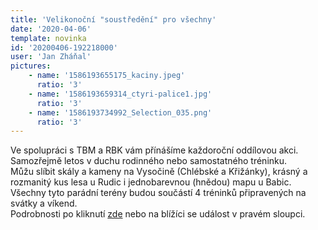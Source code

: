 ```yaml
---
title: 'Velikonoční "soustředění" pro všechny'
date: '2020-04-06'
template: novinka
id: '20200406-192218000'
user: 'Jan Zháňal'
pictures:
    - name: '1586193655175_kaciny.jpeg'
      ratio: '3'
    - name: '1586193659314_ctyri-palice1.jpg'
      ratio: '3'
    - name: '1586193734992_Selection_035.png'
      ratio: '3'
---
```

Ve spolupráci s TBM a RBK vám přínášíme každoroční oddílovou akci. Samozřejmě letos v duchu rodinného nebo samostatného tréninku.  
Můžu slíbit skály a kameny na Vysočině (Chlébské a Křižánky), krásný a rozmanitý kus lesa u Rudic i jednobarevnou (hnědou) mapu u Babic.  
Všechny tyto parádní terény budou součástí 4 tréninků připravených na svátky a víkend.  
Podrobnosti po kliknutí [zde](https://zabiny.club/data/events/2020/20200410-b32fb5b8) nebo na blížíci se událost v pravém sloupci.
